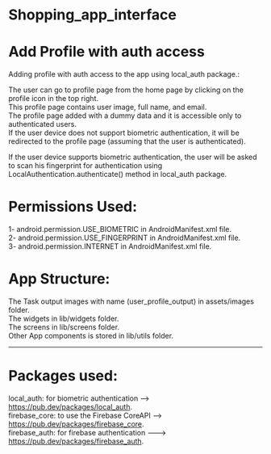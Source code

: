 # Shopping_app_interface

# Add Profile with auth access

Adding profile with auth access to the app using local_auth package.:

The user can go to profile page from the home page by clicking on the profile icon in the top
right.                              
This profile page contains user image, full name, and email.                                         
The profile page added with a dummy data and it is accessible only to authenticated users.                        
If the user device does not support biometric authentication, it will be redirected to the profile
page (assuming that the user is authenticated).                                                     

If the user device supports biometric authentication, the user will be asked to scan his fingerprint
for authentication using LocalAuthentication.authenticate() method in local_auth package.                                                   

# Permissions Used:

 1- android.permission.USE_BIOMETRIC in AndroidManifest.xml file.                                     
 2- android.permission.USE_FINGERPRINT in AndroidManifest.xml file.                              
 3- android.permission.INTERNET in AndroidManifest.xml file.                                 
                                       
# App Structure:                                            
The Task output images with name (user_profile_output) in assets/images              
folder.                                                                                                   
The widgets in lib/widgets folder.                     
The screens in lib/screens folder.                                                 
Other App components is stored in lib/utils folder.                                          

---------------------------------------

# Packages used:

local_auth: for biometric authentication --> https://pub.dev/packages/local_auth.                                           
firebase_core: to use the Firebase CoreAPI --> https://pub.dev/packages/firebase_core.                                                                                                                     
firebase_auth: for firebase authentication ---> https://pub.dev/packages/firebase_auth.                         
